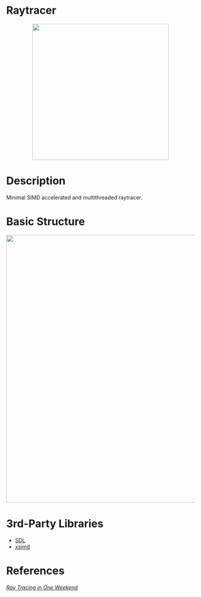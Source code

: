 

# Raytracer
<p align="center">
  <img src="https://github.com/user-attachments/assets/d3a49d4c-3772-4a64-bd70-6d8757e1cac3" width="364px"/>
</p>

# Description
Minimal SIMD accelerated and multithreaded raytracer.
# Basic Structure

<p align="center">
  <img src="https://github.com/user-attachments/assets/344febe7-6bdc-481a-aea1-4a0eb7cfd6b0" width="716px"/>
</p>

# 3rd-Party Libraries
- [SDL]([https://github.com/libsdl-org/SDL)
- [xsimd](https://github.com/xtensor-stack/xsimd)
# References
[_Ray Tracing in One Weekend_](https://raytracing.github.io/books/RayTracingInOneWeekend.html)

